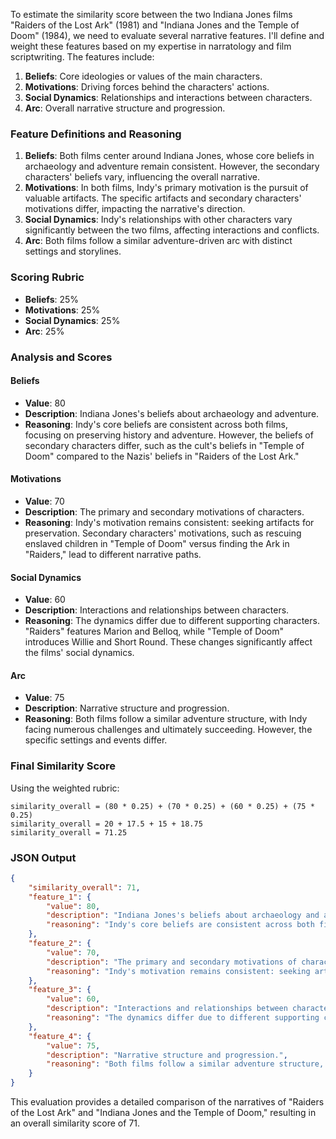 To estimate the similarity score between the two Indiana Jones films "Raiders of the Lost Ark" (1981) and "Indiana Jones and the Temple of Doom" (1984), we need to evaluate several narrative features. I'll define and weight these features based on my expertise in narratology and film scriptwriting. The features include:

1. **Beliefs**: Core ideologies or values of the main characters.
2. **Motivations**: Driving forces behind the characters' actions.
3. **Social Dynamics**: Relationships and interactions between characters.
4. **Arc**: Overall narrative structure and progression.

### Feature Definitions and Reasoning
1. **Beliefs**: Both films center around Indiana Jones, whose core beliefs in archaeology and adventure remain consistent. However, the secondary characters' beliefs vary, influencing the overall narrative.
2. **Motivations**: In both films, Indy's primary motivation is the pursuit of valuable artifacts. The specific artifacts and secondary characters' motivations differ, impacting the narrative's direction.
3. **Social Dynamics**: Indy's relationships with other characters vary significantly between the two films, affecting interactions and conflicts.
4. **Arc**: Both films follow a similar adventure-driven arc with distinct settings and storylines.

### Scoring Rubric
- **Beliefs**: 25%
- **Motivations**: 25%
- **Social Dynamics**: 25%
- **Arc**: 25%

### Analysis and Scores
#### Beliefs
- **Value**: 80
- **Description**: Indiana Jones's beliefs about archaeology and adventure.
- **Reasoning**: Indy's core beliefs are consistent across both films, focusing on preserving history and adventure. However, the beliefs of secondary characters differ, such as the cult's beliefs in "Temple of Doom" compared to the Nazis' beliefs in "Raiders of the Lost Ark."

#### Motivations
- **Value**: 70
- **Description**: The primary and secondary motivations of characters.
- **Reasoning**: Indy's motivation remains consistent: seeking artifacts for preservation. Secondary characters' motivations, such as rescuing enslaved children in "Temple of Doom" versus finding the Ark in "Raiders," lead to different narrative paths.

#### Social Dynamics
- **Value**: 60
- **Description**: Interactions and relationships between characters.
- **Reasoning**: The dynamics differ due to different supporting characters. "Raiders" features Marion and Belloq, while "Temple of Doom" introduces Willie and Short Round. These changes significantly affect the films' social dynamics.

#### Arc
- **Value**: 75
- **Description**: Narrative structure and progression.
- **Reasoning**: Both films follow a similar adventure structure, with Indy facing numerous challenges and ultimately succeeding. However, the specific settings and events differ.

### Final Similarity Score
Using the weighted rubric:

```
similarity_overall = (80 * 0.25) + (70 * 0.25) + (60 * 0.25) + (75 * 0.25)
similarity_overall = 20 + 17.5 + 15 + 18.75
similarity_overall = 71.25
```

### JSON Output
```json
{
    "similarity_overall": 71,
    "feature_1": {
        "value": 80,
        "description": "Indiana Jones's beliefs about archaeology and adventure.",
        "reasoning": "Indy's core beliefs are consistent across both films, focusing on preserving history and adventure. However, the beliefs of secondary characters differ, such as the cult's beliefs in 'Temple of Doom' compared to the Nazis' beliefs in 'Raiders of the Lost Ark.'"
    },
    "feature_2": {
        "value": 70,
        "description": "The primary and secondary motivations of characters.",
        "reasoning": "Indy's motivation remains consistent: seeking artifacts for preservation. Secondary characters' motivations, such as rescuing enslaved children in 'Temple of Doom' versus finding the Ark in 'Raiders,' lead to different narrative paths."
    },
    "feature_3": {
        "value": 60,
        "description": "Interactions and relationships between characters.",
        "reasoning": "The dynamics differ due to different supporting characters. 'Raiders' features Marion and Belloq, while 'Temple of Doom' introduces Willie and Short Round. These changes significantly affect the films' social dynamics."
    },
    "feature_4": {
        "value": 75,
        "description": "Narrative structure and progression.",
        "reasoning": "Both films follow a similar adventure structure, with Indy facing numerous challenges and ultimately succeeding. However, the specific settings and events differ."
    }
}
```

This evaluation provides a detailed comparison of the narratives of "Raiders of the Lost Ark" and "Indiana Jones and the Temple of Doom," resulting in an overall similarity score of 71.